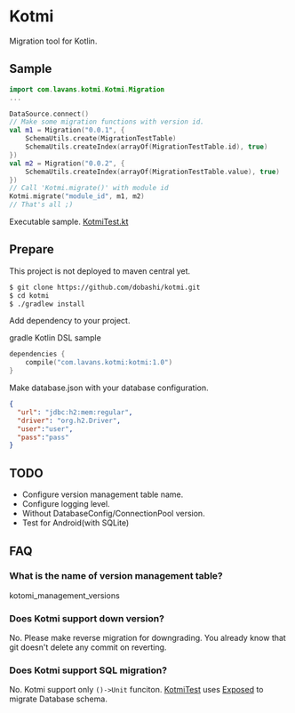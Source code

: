 # Kotmi

Migration tool for Kotlin.

## Sample

```kotlin:Sample.kt
import com.lavans.kotmi.Kotmi.Migration
...

DataSource.connect()
// Make some migration functions with version id.
val m1 = Migration("0.0.1", {
    SchemaUtils.create(MigrationTestTable)
    SchemaUtils.createIndex(arrayOf(MigrationTestTable.id), true)
})
val m2 = Migration("0.0.2", {
    SchemaUtils.createIndex(arrayOf(MigrationTestTable.value), true)
})
// Call 'Kotmi.migrate()' with module id
Kotmi.migrate("module_id", m1, m2)
// That's all ;)
```

Executable sample.
[KotmiTest.kt](https://github.com/dobashi/kotmi/blob/master/src/test/kotlin/com/lavans/kotmi/KotmiTest.kt)

## Prepare

This project is not deployed to maven central yet.

```bash
$ git clone https://github.com/dobashi/kotmi.git
$ cd kotmi
$ ./gradlew install
```


Add dependency to your project.

gradle Kotlin DSL sample
```kotlin:build.gradle.kts
dependencies {
    compile("com.lavans.kotmi:kotmi:1.0")
}
```

Make database.json with your database configuration.
```json
{
  "url": "jdbc:h2:mem:regular",
  "driver": "org.h2.Driver",
  "user":"user",
  "pass":"pass"
}

```

## TODO

* Configure version management table name.
* Configure logging level.
* Without DatabaseConfig/ConnectionPool version.
* Test for Android(with SQLite) 

## FAQ

### What is the name of version management table?

kotomi_management_versions

### Does Kotmi support down version?

No. Please make reverse migration for downgrading. You already know that git doesn't delete any commit on reverting.

### Does Kotmi support SQL migration?

No. Kotmi support only `()->Unit` funciton. [KotmiTest](https://github.com/dobashi/kotmi/blob/master/src/test/kotlin/com/lavans/kotmi/KotmiTest.kt) uses [Exposed](https://github.com/JetBrains/Exposed) to migrate Database schema.


<!--
### What is the difference between 'Kotmi' and 'Kotmi-ds'?

'Kotmi-ds' is 'Kotmi with DataSource'. This depends on 'HikariCP' and has some database configuration utilities.
-->

